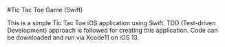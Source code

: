 #Tic Tac Toe Game (Swift)

This is a simple Tic Tac Toe iOS application using Swift. TDD (Test-driven Development) approach is followed for creating this application.
Code can be downloaded and run via Xcode11 on iOS 13.
